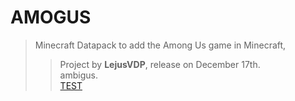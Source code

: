 # AMOGUS

> Minecraft Datapack to add the Among Us game in Minecraft,
>> Project by **LejusVDP**, release on December 17th.  
 > ambigus.  
 > [TEST](./test.html)
